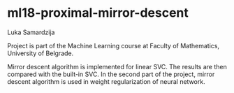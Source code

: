 # ml18-proximal-mirror-descent
Luka Samardzija

Project is part of the Machine Learning course at Faculty of Mathematics, University of Belgrade.

Mirror descent algorithm is implemented for linear SVC. The results are then compared with the built-in SVC.
In the second part of the project, mirror descent algorithm is used in weight regularization of neural network.
